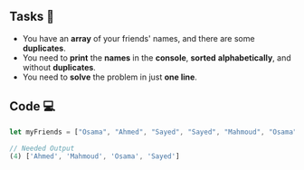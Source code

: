 ## Tasks 🎯


- You have an **array** of your friends' names, and there are some **duplicates**.
- You need to **print** the **names** in the **console**, **sorted** **alphabetically**, and without **duplicates**.
- You need to **solve** the problem in just **one line**.


## Code 💻

```js
let myFriends = ["Osama", "Ahmed", "Sayed", "Sayed", "Mahmoud", "Osama"];

// Needed Output
(4) ['Ahmed', 'Mahmoud', 'Osama', 'Sayed']
```

